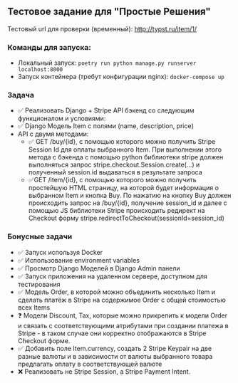 ## Тестовое задание для "Простые Решения"

Тестовый url для проверки (временный): http://typst.ru/item/1/

### Команды для запуска:
- Локальный запуск: `poetry run python manage.py runserver localhost:8000`
- Запуск контейнера (требут конфигурации nginx): `docker-compose up`

### Задача

-	✅ Реализовать Django + Stripe API бэкенд со следующим функционалом и условиями:
- 	✅ Django Модель Item с полями (name, description, price)
- 	API с двумя методами:
     - ✅ GET /buy/{id}, c помощью которого можно получить Stripe Session Id для оплаты выбранного Item. При выполнении этого метода c бэкенда с помощью python библиотеки stripe должен выполняться запрос stripe.checkout.Session.create(...) и полученный session.id выдаваться в результате запроса
     - ✅GET /item/{id}, c помощью которого можно получить простейшую HTML страницу, на которой будет информация о выбранном Item и кнопка Buy. По нажатию на кнопку Buy должен происходить запрос на /buy/{id}, получение session_id и далее с помощью JS библиотеки Stripe происходить редирект на Checkout форму stripe.redirectToCheckout(sessionId=session_id)

### Бонусные задачи
- 	✅ Запуск используя Docker
- 	✅ Использование environment variables
- 	✅ Просмотр Django Моделей в Django Admin панели
- 	✅ Запуск приложения на удаленном сервере, доступном для тестирования
- 	✅ Модель Order, в которой можно объединить несколько Item и сделать платёж в Stripe на содержимое Order c общей стоимостью всех Items
- 	❓ Модели Discount, Tax, которые можно прикрепить к модели Order и связать с соответствующими атрибутами при создании платежа в Stripe - в таком случае они корректно отображаются в Stripe Checkout форме.
- 	✅ Добавить поле Item.currency, создать 2 Stripe Keypair на две разные валюты и в зависимости от валюты выбранного товара предлагать оплату в соответствующей валюте
- 	❌ Реализовать не Stripe Session, а Stripe Payment Intent.

